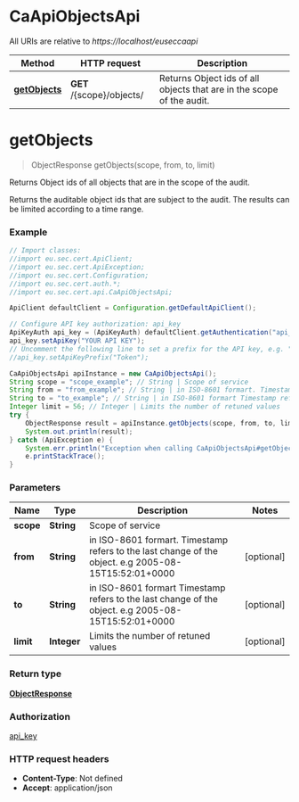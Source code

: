 # CaApiObjectsApi

All URIs are relative to *https://localhost/euseccaapi*

Method | HTTP request | Description
------------- | ------------- | -------------
[**getObjects**](CaApiObjectsApi.md#getObjects) | **GET** /{scope}/objects/ | Returns Object ids of all objects that are in the scope of the audit.


<a name="getObjects"></a>
# **getObjects**
> ObjectResponse getObjects(scope, from, to, limit)

Returns Object ids of all objects that are in the scope of the audit.

Returns the auditable object ids that are subject to the audit. The results can be limited according to a time range.

### Example
```java
// Import classes:
//import eu.sec.cert.ApiClient;
//import eu.sec.cert.ApiException;
//import eu.sec.cert.Configuration;
//import eu.sec.cert.auth.*;
//import eu.sec.cert.api.CaApiObjectsApi;

ApiClient defaultClient = Configuration.getDefaultApiClient();

// Configure API key authorization: api_key
ApiKeyAuth api_key = (ApiKeyAuth) defaultClient.getAuthentication("api_key");
api_key.setApiKey("YOUR API KEY");
// Uncomment the following line to set a prefix for the API key, e.g. "Token" (defaults to null)
//api_key.setApiKeyPrefix("Token");

CaApiObjectsApi apiInstance = new CaApiObjectsApi();
String scope = "scope_example"; // String | Scope of service
String from = "from_example"; // String | in ISO-8601 formart. Timestamp refers to the last change of the object. e.g 2005-08-15T15:52:01+0000
String to = "to_example"; // String | in ISO-8601 formart Timestamp refers to the last change of the object. e.g 2005-08-15T15:52:01+0000
Integer limit = 56; // Integer | Limits the number of retuned values
try {
    ObjectResponse result = apiInstance.getObjects(scope, from, to, limit);
    System.out.println(result);
} catch (ApiException e) {
    System.err.println("Exception when calling CaApiObjectsApi#getObjects");
    e.printStackTrace();
}
```

### Parameters

Name | Type | Description  | Notes
------------- | ------------- | ------------- | -------------
 **scope** | **String**| Scope of service |
 **from** | **String**| in ISO-8601 formart. Timestamp refers to the last change of the object. e.g 2005-08-15T15:52:01+0000 | [optional]
 **to** | **String**| in ISO-8601 formart Timestamp refers to the last change of the object. e.g 2005-08-15T15:52:01+0000 | [optional]
 **limit** | **Integer**| Limits the number of retuned values | [optional]

### Return type

[**ObjectResponse**](ObjectResponse.md)

### Authorization

[api_key](../README.md#api_key)

### HTTP request headers

 - **Content-Type**: Not defined
 - **Accept**: application/json

